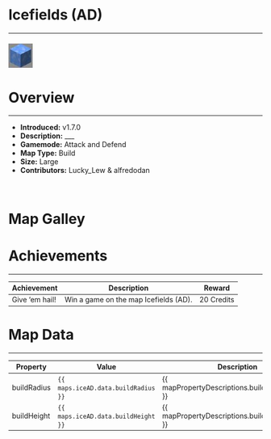 <!-- replace icefieldsAD with the actual map name -->
<!-- change gamemode type for the Map data description  -->
# Icefields (AD)

***

#### ![icefieldsADicon](../assets/maps/icead/iceAD-icon.jpg)

# Overview
***
- **Introduced:** v1.7.0
- **Description:** ___
- **Gamemode:** Attack and Defend
- **Map Type:** Build
- **Size:** Large
- **Contributors:** Lucky_Lew & alfredodan

<br />  

# Map Galley


# Achievements
***

| Achievement | Description | Reward |
| ----- | ----- | ------ |
| Give ‘em hail! | Win a game on the map Icefields (AD). | 20 Credits |



# Map Data
***

| Property | Value | Description |
| ----------- | ----------- | ------ |
| buildRadius |`{{ maps.iceAD.data.buildRadius }}`| {{ mapPropertyDescriptions.buildRadius.classic }} |
| buildHeight |`{{ maps.iceAD.data.buildHeight }}`| {{ mapPropertyDescriptions.buildHeight.classic }} |